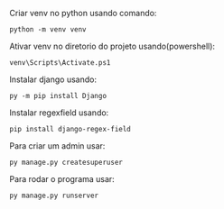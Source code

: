 Criar venv no python usando comando:
```
python -m venv venv
```
Ativar venv no diretorio do projeto usando(powershell):
```
venv\Scripts\Activate.ps1 
```
Instalar django usando:
```
py -m pip install Django
```
Instalar regexfield usando:
```
pip install django-regex-field
```
Para criar um admin usar:
```
py manage.py createsuperuser
```
Para rodar o programa usar:
```
py manage.py runserver
```


